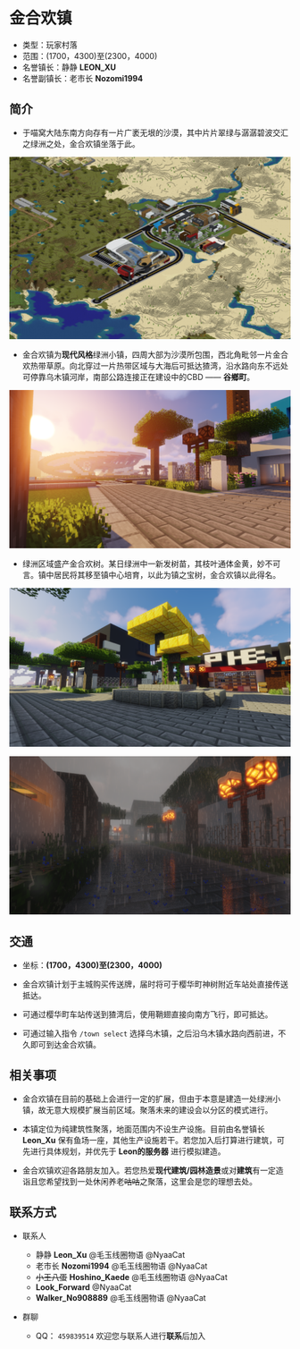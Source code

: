 # 金合欢镇

-   类型：玩家村落
-   范围：(1700，4300)至(2300，4000)
-   名誉镇长：静静 **LEON_XU**
-   名誉副镇长：老市长 **Nozomi1994**

## 简介

-   于喵窝大陆东南方向存有一片广袤无垠的沙漠，其中片片翠绿与潺潺碧波交汇之绿洲之处，金合欢镇坐落于此。

![overview](../../assets/images/realms/sakurakacho/theGoldenAcacia_1.png)

-   金合欢镇为**现代风格**绿洲小镇，四周大部为沙漠所包围，西北角毗邻一片金合欢热带草原。向北穿过一片热带区域与大海后可抵达猹湾，沿水路向东不远处可停靠乌木镇河岸，南部公路连接正在建设中的CBD —— **谷鄉町**。

![overview](../../assets/images/realms/sakurakacho/theGoldenAcacia_2.png)

-   绿洲区域盛产金合欢树。某日绿洲中一新发树苗，其枝叶通体金黄，妙不可言。镇中居民将其移至镇中心培育，以此为镇之宝树，金合欢镇以此得名。

![overview](../../assets/images/realms/sakurakacho/theGoldenAcacia_3.png)

![overview](../../assets/images/realms/sakurakacho/theGoldenAcacia_4.png)

## 交通

-   坐标：**(1700，4300)至(2300，4000)**

-   金合欢镇计划于主城购买传送牌，届时将可于樱华町神树附近车站处直接传送抵达。

-   可通过樱华町车站传送到猹湾后，使用鞘翅直接向南方飞行，即可抵达。

-   可通过输入指令 `/town select` 选择乌木镇，之后沿乌木镇水路向西前进，不久即可到达金合欢镇。

## 相关事项

-   金合欢镇在目前的基础上会进行一定的扩展，但由于本意是建造一处绿洲小镇，故无意大规模扩展当前区域。聚落未来的建设会以分区的模式进行。

-   本镇定位为纯建筑性聚落，地面范围内不设生产设施。目前由名誉镇长 **Leon_Xu** 保有鱼场一座，其他生产设施若干。若您加入后打算进行建筑，可先进行具体规划，并优先于 **Leon的服务器** 进行模拟建造。

-   金合欢镇欢迎各路朋友加入。若您热爱**现代建筑/园林造景**或对**建筑**有一定造诣且您希望找到一处休闲养老~~咕咕~~之聚落，这里会是您的理想去处。

## 联系方式

-   联系人
    -   静静 **Leon_Xu** @毛玉线圈物语 @NyaaCat
    -   老市长 **Nozomi1994** @毛玉线圈物语 @NyaaCat
    -   ~~小王八蛋~~ **Hoshino_Kaede** @毛玉线圈物语 @NyaaCat
    -   **Look_Forward** @NyaaCat
    -   **Walker_No908889** @毛玉线圈物语 @NyaaCat

-   群聊
    -   QQ： `459839514` 欢迎您与联系人进行**联系**后加入